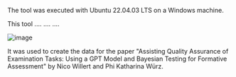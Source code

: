 The tool was executed with Ubuntu 22.04.03 LTS on a Windows machine.



This tool
....
....
....

![image](https://github.com/PWuerz/Matching_Tool_Assisting_Quality_Assurance/assets/49491245/3b1d658b-646a-4442-aa92-49659dd53903)


It was used to create the data for the paper "Assisting Quality Assurance of Examination Tasks: Using a GPT Model and Bayesian Testing for Formative Assessment" by Nico Willert and Phi Katharina Würz.

